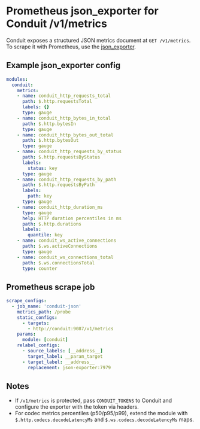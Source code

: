 # Prometheus json_exporter for Conduit /v1/metrics

Conduit exposes a structured JSON metrics document at `GET /v1/metrics`. To scrape it with Prometheus, use the [json_exporter](https://github.com/prometheus-community/json_exporter).

## Example json_exporter config

```yaml
modules:
  conduit:
    metrics:
    - name: conduit_http_requests_total
      path: $.http.requestsTotal
      labels: {}
      type: gauge
    - name: conduit_http_bytes_in_total
      path: $.http.bytesIn
      type: gauge
    - name: conduit_http_bytes_out_total
      path: $.http.bytesOut
      type: gauge
    - name: conduit_http_requests_by_status
      path: $.http.requestsByStatus
      labels:
        status: key
      type: gauge
    - name: conduit_http_requests_by_path
      path: $.http.requestsByPath
      labels:
        path: key
      type: gauge
    - name: conduit_http_duration_ms
      type: gauge
      help: HTTP duration percentiles in ms
      path: $.http.durations
      labels:
        quantile: key
    - name: conduit_ws_active_connections
      path: $.ws.activeConnections
      type: gauge
    - name: conduit_ws_connections_total
      path: $.ws.connectionsTotal
      type: counter
```

## Prometheus scrape job

```yaml
scrape_configs:
  - job_name: 'conduit-json'
    metrics_path: /probe
    static_configs:
      - targets:
        - http://conduit:9087/v1/metrics
    params:
      module: [conduit]
    relabel_configs:
      - source_labels: [__address__]
        target_label: __param_target
      - target_label: __address__
        replacement: json-exporter:7979
```

## Notes

- If `/v1/metrics` is protected, pass `CONDUIT_TOKENS` to Conduit and configure the exporter with the token via headers.
- For codec metrics percentiles (p50/p95/p99), extend the module with `$.http.codecs.decodeLatencyMs` and `$.ws.codecs.decodeLatencyMs` maps.

